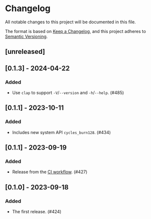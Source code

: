 # Changelog
All notable changes to this project will be documented in this file.

The format is based on [Keep a Changelog](https://keepachangelog.com/en/1.0.0/),
and this project adheres to [Semantic Versioning](https://semver.org/spec/v2.0.0.html).

## [unreleased]

## [0.1.3] - 2024-04-22

### Added

- Use `clap` to support `-V`/`--version`  and `-h`/`--help`. (#485)

## [0.1.1] - 2023-10-11

### Added

- Includes new system API `cycles_burn128`. (#434)
## [0.1.1] - 2023-09-19

### Added

- Release from the [CI workflow](../../.github/workflows/release-candid-extractor.yml). (#427)

## [0.1.0] - 2023-09-18

### Added

- The first release. (#424)
